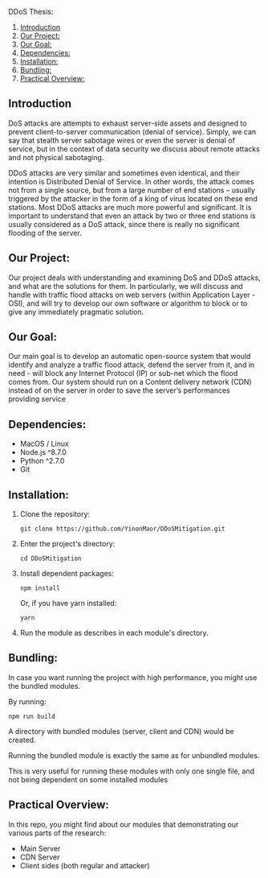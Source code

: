 DDoS Thesis:  
1. [Introduction](#introduction)  
2. [Our Project:](#our-project)  
3. [Our Goal:](#our-goal)  
4. [Dependencies:](#dependencies)  
5. [Installation:](#installation)
6. [Bundling:](#bundling)
7. [Practical Overview:](#practical-overview)

## Introduction
DoS attacks are attempts to exhaust server-side assets and designed to prevent client-to-server communication (denial of service). Simply, we can say that stealth server sabotage wires or even the server is denial of service, but in the context of data security we discuss about remote attacks and not physical sabotaging.  

DDoS attacks are very similar and sometimes even identical, and their intention is Distributed Denial of Service. In other words, the attack comes not from a single source, but from a large number of end stations – usually triggered by the attacker in the form of a king of virus located on these end stations. Most DDoS attacks are much more powerful and significant. It is important to understand that even an attack by two or three end stations is usually considered as a DoS attack, since there is really no significant flooding of the server.

## Our Project:
Our project deals with understanding and examining DoS and DDoS attacks, and what are the solutions for them. In particularly, we will discuss and handle with traffic flood attacks on web servers (within Application Layer - OSI), and will try to develop our own software or algorithm to block or to give any immediately pragmatic solution.


## Our Goal:
Our main goal is to develop an automatic open-source system that would identify and analyze a traffic flood attack, defend the server from it, and in need - will block any Internet Protocol (IP) or sub-net which the flood comes from. Our system should run on a Content delivery network (CDN) instead of on the server in order to save the server’s performances providing service

## Dependencies:
* MacOS / Linux
* Node.js ^8.7.0
* Python ^2.7.0
* Git

## Installation:
1. Clone the repository:  
    ```
    git clone https://github.com/YinonMaor/DDoSMitigation.git
    ```
2. Enter the project's directory:
    ```
    cd DDoSMitigation
    ```
3. Install dependent packages:
    ```
    npm install
    ```
    Or, if you have yarn installed:
    ```
    yarn
    ```
4. Run the module as describes in each module's directory.

## Bundling:
In case you want running the project with high performance, you might use the bundled modules.  

By running:
```
npm run build
```
A directory with bundled modules (server, client and CDN) would be created. 
 
Running the bundled module is exactly the same as for unbundled modules.  

This is very useful for running these modules with only one single file, and not being dependent on some installed modules 

## Practical Overview:
In this repo, you might find about our modules that demonstrating our various parts of the research:  
* Main Server
* CDN Server
* Client sides (both regular and attacker)